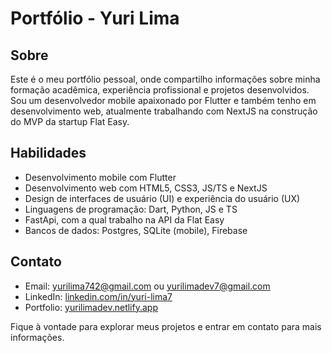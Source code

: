 # Portfólio - Yuri Lima

## Sobre

Este é o meu portfólio pessoal, onde compartilho informações sobre minha formação acadêmica, experiência profissional e projetos desenvolvidos. Sou um desenvolvedor mobile apaixonado por Flutter e também tenho em desenvolvimento web, atualmente trabalhando com NextJS na construção do MVP da startup Flat Easy.

## Habilidades

- Desenvolvimento mobile com Flutter
- Desenvolvimento web com HTML5, CSS3, JS/TS e NextJS
- Design de interfaces de usuário (UI) e experiência do usuário (UX)
- Linguagens de programação: Dart, Python, JS e TS
- FastApi, com a qual trabalho na API da Flat Easy
- Bancos de dados: Postgres, SQLite (mobile), Firebase

## Contato

- Email: yurilima742@gmail.com ou yurilimadev7@gmail.com
- LinkedIn: [linkedin.com/in/yuri-lima7](https://www.linkedin.com/in/yuri-lima7/)
- Portfolio: [yurilimadev.netlify.app](https://yurilimadev.netlify.app)

Fique à vontade para explorar meus projetos e entrar em contato para mais informações.

